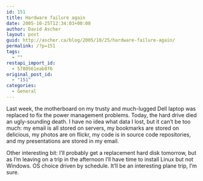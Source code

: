 ```yaml
---
id: 151
title: Hardware failure again
date: 2005-10-25T12:34:03+00:00
author: David Ascher
layout: post
guid: http://ascher.ca/blog/2005/10/25/hardware-failure-again/
permalink: /?p=151
tags:
  - ""
restapi_import_id:
  - 5780561eab8f6
original_post_id:
  - "151"
categories:
  - General
---
```

Last week, the motherboard on my trusty and much-lugged Dell laptop was replaced to fix the power management problems. Today, the hard drive died an ugly-sounding death. I have no idea what data I lost, but it can&#8217;t be too much: my email is all stored on servers, my bookmarks are stored on delicious, my photos are on flickr, my code is in source code repositories, and my presentations are stored in my email.

Other interesting bit: I&#8217;ll probably get a replacement hard disk tomorrow, but as I&#8217;m leaving on a trip in the afternoon I&#8217;ll have time to install Linux but not Windows. OS choice driven by schedule. It&#8217;ll be an interesting plane trip, I&#8217;m sure.
